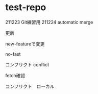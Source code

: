 # test-repo
211223 Git練習用
211224 automatic merge

更新

new-featureで変更

no-fast

コンフリクト conflict

fetch確認

コンフリクト　ローカル
